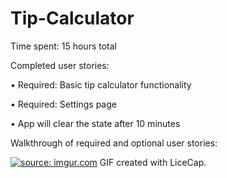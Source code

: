 # Tip-Calculator

Time spent: 15 hours total

Completed user stories:

•	  Required: Basic tip calculator functionality

•	  Required: Settings page

•	  App will clear the state after 10 minutes

Walkthrough of required and optional user stories:

<a href="https://imgur.com/6kfUZzj"><img src="https://i.imgur.com/6kfUZzj.gif" title="source: imgur.com" /></a>
GIF created with LiceCap.
